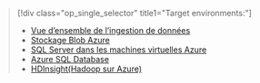 > [!div class="op_single_selector" title1="Target environments:"]
> * [Vue d’ensemble de l’ingestion de données](../articles/machine-learning/machine-learning-data-science-ingest-data.md)
> * [Stockage Blob Azure](../articles/machine-learning/machine-learning-data-science-move-azure-blob.md)
> * [SQL Server dans les machines virtuelles Azure](../articles/machine-learning/machine-learning-data-science-move-sql-server-virtual-machine.md)
> * [Azure SQL Database](../articles/machine-learning/machine-learning-data-science-move-sql-azure.md)
> * [HDInsight(Hadoop sur Azure)](../articles/machine-learning/machine-learning-data-science-move-hive-tables.md)
> 
> 



<!--HONumber=Nov16_HO3-->



